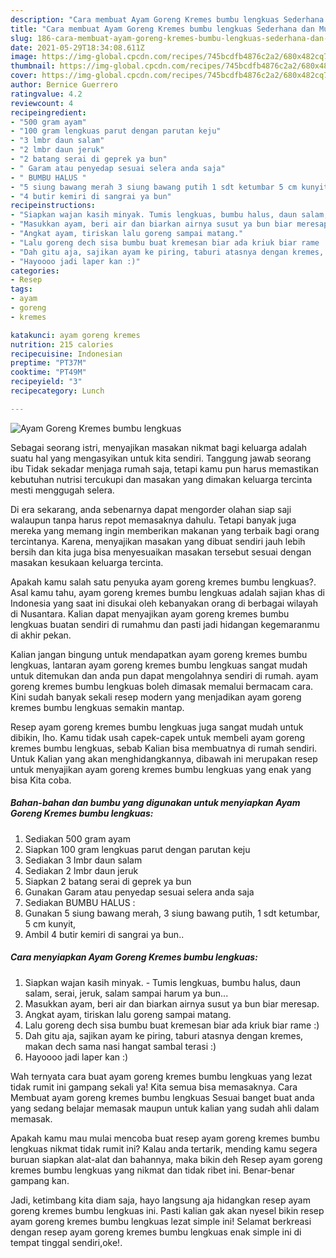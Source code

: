 ```yaml
---
description: "Cara membuat Ayam Goreng Kremes bumbu lengkuas Sederhana dan Mudah Dibuat"
title: "Cara membuat Ayam Goreng Kremes bumbu lengkuas Sederhana dan Mudah Dibuat"
slug: 186-cara-membuat-ayam-goreng-kremes-bumbu-lengkuas-sederhana-dan-mudah-dibuat
date: 2021-05-29T18:34:08.611Z
image: https://img-global.cpcdn.com/recipes/745bcdfb4876c2a2/680x482cq70/ayam-goreng-kremes-bumbu-lengkuas-foto-resep-utama.jpg
thumbnail: https://img-global.cpcdn.com/recipes/745bcdfb4876c2a2/680x482cq70/ayam-goreng-kremes-bumbu-lengkuas-foto-resep-utama.jpg
cover: https://img-global.cpcdn.com/recipes/745bcdfb4876c2a2/680x482cq70/ayam-goreng-kremes-bumbu-lengkuas-foto-resep-utama.jpg
author: Bernice Guerrero
ratingvalue: 4.2
reviewcount: 4
recipeingredient:
- "500 gram ayam"
- "100 gram lengkuas parut dengan parutan keju"
- "3 lmbr daun salam"
- "2 lmbr daun jeruk"
- "2 batang serai di geprek ya bun"
- " Garam atau penyedap sesuai selera anda saja"
- " BUMBU HALUS "
- "5 siung bawang merah 3 siung bawang putih 1 sdt ketumbar 5 cm kunyit"
- "4 butir kemiri di sangrai ya bun"
recipeinstructions:
- "Siapkan wajan kasih minyak. Tumis lengkuas, bumbu halus, daun salam, serai, jeruk, salam sampai harum ya bun..."
- "Masukkan ayam, beri air dan biarkan airnya susut ya bun biar meresap."
- "Angkat ayam, tiriskan lalu goreng sampai matang."
- "Lalu goreng dech sisa bumbu buat kremesan biar ada kriuk biar rame :)"
- "Dah gitu aja, sajikan ayam ke piring, taburi atasnya dengan kremes, makan dech sama nasi hangat sambal terasi :)"
- "Hayoooo jadi laper kan :)"
categories:
- Resep
tags:
- ayam
- goreng
- kremes

katakunci: ayam goreng kremes 
nutrition: 215 calories
recipecuisine: Indonesian
preptime: "PT37M"
cooktime: "PT49M"
recipeyield: "3"
recipecategory: Lunch

---
```



![Ayam Goreng Kremes bumbu lengkuas](https://img-global.cpcdn.com/recipes/745bcdfb4876c2a2/680x482cq70/ayam-goreng-kremes-bumbu-lengkuas-foto-resep-utama.jpg)

Sebagai seorang istri, menyajikan masakan nikmat bagi keluarga adalah suatu hal yang mengasyikan untuk kita sendiri. Tanggung jawab seorang ibu Tidak sekadar menjaga rumah saja, tetapi kamu pun harus memastikan kebutuhan nutrisi tercukupi dan masakan yang dimakan keluarga tercinta mesti menggugah selera.

Di era  sekarang, anda sebenarnya dapat mengorder olahan siap saji walaupun tanpa harus repot memasaknya dahulu. Tetapi banyak juga mereka yang memang ingin memberikan makanan yang terbaik bagi orang tercintanya. Karena, menyajikan masakan yang dibuat sendiri jauh lebih bersih dan kita juga bisa menyesuaikan masakan tersebut sesuai dengan masakan kesukaan keluarga tercinta. 



Apakah kamu salah satu penyuka ayam goreng kremes bumbu lengkuas?. Asal kamu tahu, ayam goreng kremes bumbu lengkuas adalah sajian khas di Indonesia yang saat ini disukai oleh kebanyakan orang di berbagai wilayah di Nusantara. Kalian dapat menyajikan ayam goreng kremes bumbu lengkuas buatan sendiri di rumahmu dan pasti jadi hidangan kegemaranmu di akhir pekan.

Kalian jangan bingung untuk mendapatkan ayam goreng kremes bumbu lengkuas, lantaran ayam goreng kremes bumbu lengkuas sangat mudah untuk ditemukan dan anda pun dapat mengolahnya sendiri di rumah. ayam goreng kremes bumbu lengkuas boleh dimasak memalui bermacam cara. Kini sudah banyak sekali resep modern yang menjadikan ayam goreng kremes bumbu lengkuas semakin mantap.

Resep ayam goreng kremes bumbu lengkuas juga sangat mudah untuk dibikin, lho. Kamu tidak usah capek-capek untuk membeli ayam goreng kremes bumbu lengkuas, sebab Kalian bisa membuatnya di rumah sendiri. Untuk Kalian yang akan menghidangkannya, dibawah ini merupakan resep untuk menyajikan ayam goreng kremes bumbu lengkuas yang enak yang bisa Kita coba.

<!--inarticleads1-->

##### Bahan-bahan dan bumbu yang digunakan untuk menyiapkan Ayam Goreng Kremes bumbu lengkuas:

1. Sediakan 500 gram ayam
1. Siapkan 100 gram lengkuas parut dengan parutan keju
1. Sediakan 3 lmbr daun salam
1. Sediakan 2 lmbr daun jeruk
1. Siapkan 2 batang serai di geprek ya bun
1. Gunakan  Garam atau penyedap sesuai selera anda saja
1. Sediakan  BUMBU HALUS :
1. Gunakan 5 siung bawang merah, 3 siung bawang putih, 1 sdt ketumbar, 5 cm kunyit,
1. Ambil 4 butir kemiri di sangrai ya bun..




<!--inarticleads2-->

##### Cara menyiapkan Ayam Goreng Kremes bumbu lengkuas:

1. Siapkan wajan kasih minyak. - Tumis lengkuas, bumbu halus, daun salam, serai, jeruk, salam sampai harum ya bun...
1. Masukkan ayam, beri air dan biarkan airnya susut ya bun biar meresap.
1. Angkat ayam, tiriskan lalu goreng sampai matang.
1. Lalu goreng dech sisa bumbu buat kremesan biar ada kriuk biar rame :)
1. Dah gitu aja, sajikan ayam ke piring, taburi atasnya dengan kremes, makan dech sama nasi hangat sambal terasi :)
1. Hayoooo jadi laper kan :)




Wah ternyata cara buat ayam goreng kremes bumbu lengkuas yang lezat tidak rumit ini gampang sekali ya! Kita semua bisa memasaknya. Cara Membuat ayam goreng kremes bumbu lengkuas Sesuai banget buat anda yang sedang belajar memasak maupun untuk kalian yang sudah ahli dalam memasak.

Apakah kamu mau mulai mencoba buat resep ayam goreng kremes bumbu lengkuas nikmat tidak rumit ini? Kalau anda tertarik, mending kamu segera buruan siapkan alat-alat dan bahannya, maka bikin deh Resep ayam goreng kremes bumbu lengkuas yang nikmat dan tidak ribet ini. Benar-benar gampang kan. 

Jadi, ketimbang kita diam saja, hayo langsung aja hidangkan resep ayam goreng kremes bumbu lengkuas ini. Pasti kalian gak akan nyesel bikin resep ayam goreng kremes bumbu lengkuas lezat simple ini! Selamat berkreasi dengan resep ayam goreng kremes bumbu lengkuas enak simple ini di tempat tinggal sendiri,oke!.

